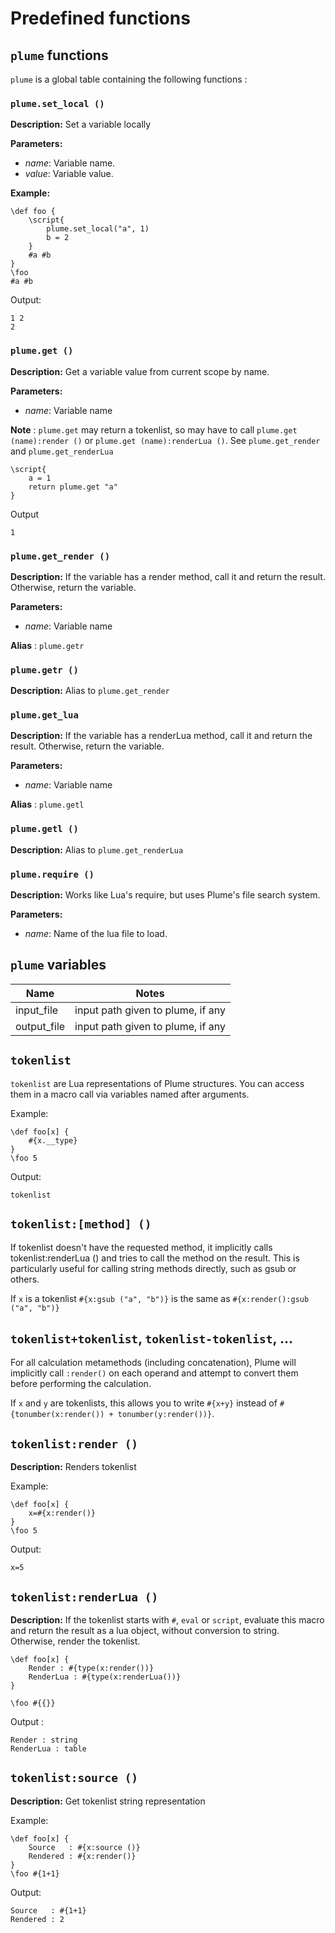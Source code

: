 # Predefined functions


## `plume` functions

`plume` is a global table containing the following functions :

### `plume.set_local ()`

**Description:** Set a variable locally

**Parameters:**
- _name_: Variable name.
- _value_: Variable value.

**Example:**

```plume
\def foo {
    \script{
        plume.set_local("a", 1)
        b = 2
    }
    #a #b
}
\foo
#a #b
```
Output:
```
1 2
2
```

### `plume.get ()`

**Description:** Get a variable value from current scope by name.

**Parameters:**
- _name_: Variable name

**Note** : `plume.get` may return a tokenlist, so may have to call `plume.get (name):render ()` or `plume.get (name):renderLua ()`. See `plume.get_render` and `plume.get_renderLua`

```plume
\script{
    a = 1
    return plume.get "a"
}
```
Output
```
1
```

### `plume.get_render ()`
**Description:** If the variable has a render method, call it and return the result. Otherwise, return the variable.

**Parameters:**
- _name_: Variable name

**Alias** : `plume.getr`

### `plume.getr ()`
**Description:** Alias to `plume.get_render`

### `plume.get_lua`
**Description:** If the variable has a renderLua method, call it and return the result. Otherwise, return the variable.

**Parameters:**
- _name_: Variable name

**Alias** : `plume.getl`

### `plume.getl ()`
**Description:** Alias to `plume.get_renderLua`

### `plume.require ()`

**Description:**  Works like Lua's require, but uses Plume's file search system.

**Parameters:**
- _name_: Name of the lua file to load.

## `plume` variables

| Name                   |  Notes |
| ---------------------  | ----------- |
| input_file             | input path given to plume, if any |
| output_file            | input path given to plume, if any |

## `tokenlist`


`tokenlist` are Lua representations of Plume structures. You can access them in a macro call via variables named after arguments.

Example:
```plume
\def foo[x] {
    #{x.__type}
}
\foo 5
```
Output:
```
tokenlist
```

## `tokenlist:[method] ()`
If tokenlist doesn't have the requested method, it implicitly calls tokenlist:renderLua () and tries to call the method on the result. This is particularly useful for calling string methods directly, such as gsub or others.

If `x` is a tokenlist `#{x:gsub ("a", "b")}` is the same as `#{x:render():gsub ("a", "b")}`

## `tokenlist+tokenlist`, `tokenlist-tokenlist`, ...

For all calculation metamethods (including concatenation), Plume will implicitly call `:render()` on each operand and attempt to convert them before performing the calculation.

If `x` and `y` are tokenlists, this allows you to write `#{x+y}` instead of `#{tonumber(x:render()) + tonumber(y:render())}`.

## `tokenlist:render ()`

**Description:**  Renders tokenlist

Example:
```plume
\def foo[x] {
    x=#{x:render()}
}
\foo 5
```
Output:
```
x=5
```

## `tokenlist:renderLua ()`

**Description:** If the tokenlist starts with `#`, `eval` or `script`, evaluate this macro and return the result as a lua object, without conversion to string.
Otherwise, render the tokenlist.

```plume
\def foo[x] {
    Render : #{type(x:render())}
    RenderLua : #{type(x:renderLua())}
}

\foo #{{}}
```
Output :
```
Render : string
RenderLua : table
```

## `tokenlist:source ()`

**Description:** Get tokenlist string representation

Example:
```plume
\def foo[x] {
    Source   : #{x:source ()}
    Rendered : #{x:render()}
}
\foo #{1+1}
```
Output:
```
Source   : #{1+1}
Rendered : 2
```